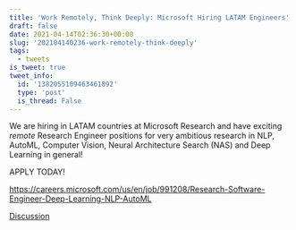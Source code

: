 ```yaml
---
title: 'Work Remotely, Think Deeply: Microsoft Hiring LATAM Engineers'
draft: false
date: 2021-04-14T02:36:30+00:00
slug: '202104140236-work-remotely-think-deeply'
tags:
  - tweets
is_tweet: true
tweet_info:
  id: '1382055109463461892'
  type: 'post'
  is_thread: False
---
```




We are hiring in LATAM countries at Microsoft Research and have exciting *remote* Research Engineer positions for very ambitious research in NLP, AutoML, Computer Vision, Neural Architecture Search (NAS) and Deep Learning in general!

APPLY TODAY!

<https://careers.microsoft.com/us/en/job/991208/Research-Software-Engineer-Deep-Learning-NLP-AutoML>

[Discussion](https://x.com/sytelus/status/1382055109463461892)
